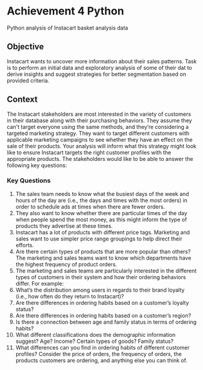 # Achievement 4 Python
Python analysis of Instacart basket analysis data


## Objective
Instacart wants to uncover more information about their sales patterns. Task is to perform an initial data and exploratory analysis of some of their dat to derive insights and suggest strategies for better segmentation based on provided criteria.

## Context
The Instacart stakeholders are most interested in the variety of customers in their database
along with their purchasing behaviors. They assume they can't target everyone using the same
methods, and they’re considering a targeted marketing strategy. They want to target different
customers with applicable marketing campaigns to see whether they have an effect on the sale
of their products. Your analysis will inform what this strategy might look like to ensure Instacart
targets the right customer profiles with the appropriate products. The stakeholders would like to
be able to answer the following key questions:

### Key Questions
1. The sales team needs to know what the busiest days of the week and hours of the day
are (i.e., the days and times with the most orders) in order to schedule ads at times
when there are fewer orders.
2. They also want to know whether there are particular times of the day when people spend
the most money, as this might inform the type of products they advertise at these times.
3. Instacart has a lot of products with different price tags. Marketing and sales want to use
simpler price range groupings to help direct their efforts.
4. Are there certain types of products that are more popular than others? The marketing
and sales teams want to know which departments have the highest frequency of product
orders.
5. The marketing and sales teams are particularly interested in the different types of
customers in their system and how their ordering behaviors differ. For example:
6. What’s the distribution among users in regards to their brand loyalty (i.e., how
often do they return to Instacart)?
7. Are there differences in ordering habits based on a customer’s loyalty status?
8. Are there differences in ordering habits based on a customer’s region?
9. Is there a connection between age and family status in terms of ordering habits?
10. What different classifications does the demographic information suggest? Age?
Income? Certain types of goods? Family status?
11. What differences can you find in ordering habits of different customer profiles?
Consider the price of orders, the frequency of orders, the products customers are
ordering, and anything else you can think of.
